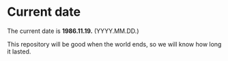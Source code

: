 # Current date

The current date is **1986.11.19.** (YYYY.MM.DD.)

This repository will be good when the world ends, so we will know how long it lasted.
